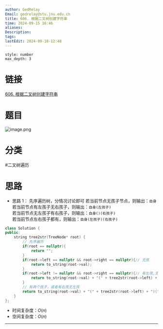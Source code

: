```yaml
---
author: GedRelay
Email: gedrelay@stu.jnu.edu.cn
title: 606. 根据二叉树创建字符串
time: 2024-09-15 16:46
aliases: 
Description: 
tags: 
lastEdit: 2024-09-18-12:48
---
```


```toc
style: number
max_depth: 3
```

# 链接
[606. 根据二叉树创建字符串](https://leetcode.cn/problems/construct-string-from-binary-tree/) 

# 题目
![image.png](https://ged-pic-bed.oss-cn-guangzhou.aliyuncs.com/img/202409151646314.png)


# 分类
#二叉树遍历 

# 思路
- 思路 1：
先序遍历树，分情况讨论即可
若当前节点无孩子节点，则输出：`自身` 
若当前节点有左孩子无右孩子，则输出：`自身(左孩子)`  
若当前节点无左孩子有右孩子，则输出：`自身()(右孩子)`  
若当前节点左右孩子都有，则输出：`自身(左孩子)(右孩子)` 


```cpp
class Solution {
public:
    string tree2str(TreeNode* root) {
        // 先序遍历
        if(root == nullptr){
            return "";
        }
        if(root->left == nullptr && root->right == nullptr){// 无孩
            return to_string(root->val);
        }
        if(root->left != nullptr && root->right == nullptr){// 有左孩,无右孩
            return to_string(root->val) + "(" + tree2str(root->left) + ")";
        }
        // 有两个孩子，或者有右孩无左孩
        return to_string(root->val) + "(" + tree2str(root->left) + ")(" + tree2str(root->right) + ")";
    }
};
```


- 时间复杂度：${O\left( n \right)  }$ 
- 空间复杂度：${O\left( n \right)  }$ 


---

